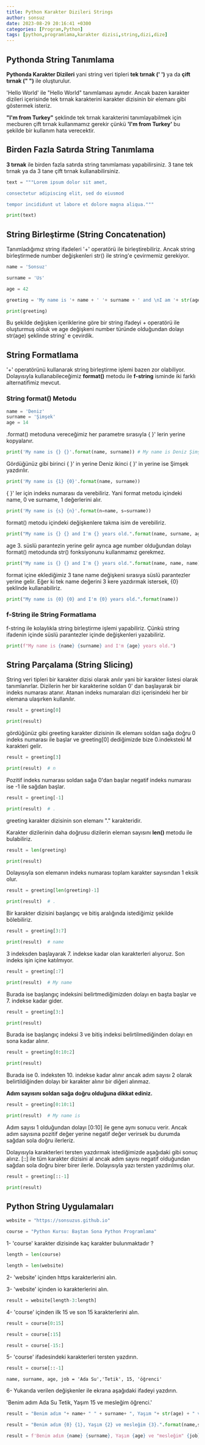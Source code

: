 ```yaml
---
title: Python Karakter Dizileri Strings
author: sonsuz
date: 2023-08-29 20:16:41 +0300
categories: [Program,Python]
tags: [python,programlama,karakter dizisi,string,dizi,dize]
---
```


 



## Pythonda String Tanımlama

**Pythonda Karakter Dizileri** yani string veri tipleri **tek tırnak (' ')** ya da **çift tırnak (" ")** ile oluşturulur.

'Hello World' ile "Hello World" tanımlaması aynıdır. Ancak bazen karakter dizileri içerisinde tek tırnak karakterini karakter dizisinin bir elemanı gibi göstermek isteriz.

**"I'm from Turkey"** şeklinde tek tırnak karakterini tanımlayabilmek için mecburen çift tırnak kullanmamız gerekir çünkü **'I'm from Turkey'** bu şekilde bir kullanım hata verecektir.

## Birden Fazla Satırda String Tanımlama

**3 tırnak** ile birden fazla satırda string tanımlaması yapabilirsiniz. 3 tane tek tırnak ya da 3 tane çift tırnak kullanabilirsiniz.

```py
text = """Lorem ipsum dolor sit amet, 

consectetur adipiscing elit, sed do eiusmod 

tempor incididunt ut labore et dolore magna aliqua."""

print(text)


```

## String Birleştirme (String Concatenation)

Tanımladığımız string ifadeleri '+' operatörü ile birleştirebiliriz. Ancak string birleştirmede number değişkenleri str() ile string'e çevirmemiz gerekiyor.

```py
name = 'Sonsuz'

surname = 'Us'

age = 42

greeting = 'My name is '+ name + ' '+ surname + ' and \nI am '+ str(age) + ' years old.'

print(greeting)
```

Bu şekilde değişken içeriklerine göre bir string ifadeyi + operatörü ile oluşturmuş olduk ve age değişkeni number türünde olduğundan dolayı str(age) şeklinde string' e çevirdik.

## String Formatlama

'+' operatörünü kullanarak string birleştirme işlemi bazen zor olabiliyor. Dolayısıyla kullanabileceğimiz **format()** metodu ile **f-string** isminde iki farklı alternatifimiz mevcut.

### String format() Metodu

```py
name = 'Deniz'
surname = 'Şimşek'
age = 14
```

.format() metoduna vereceğimiz her parametre sırasıyla { }' lerin yerine kopyalanır. 

```py
print('My name is {} {}'.format(name, surname)) # My name is Deniz Şimşek
```

Gördüğünüz gibi birinci { }' in yerine Deniz ikinci { }' in yerine ise Şimşek yazdırılır.

```py
print('My name is {1} {0}'.format(name, surname))  
```

{ }' ler için indeks numarası da verebiliriz. Yani format metodu içindeki name, 0 ve surname, 1 değerlerini alır. 

```py
print('My name is {s} {n}'.format(n=name, s=surname))  
```

format() metodu içindeki değişkenlere takma isim de verebiliriz.

```py
print("My name is {} {} and I'm {} years old.".format(name, surname, age))
```

age 3. süslü parantezin yerine gelir ayrıca age number olduğundan dolayı format() metodunda str() fonksiyonunu kullanmamız gerekmez.

```py
print("My name is {} {} and I'm {} years old.".format(name, name, name))
```

format içine eklediğimiz 3 tane name değişkeni sırasıya süslü parantezler yerine gelir. Eğer ki tek name değerini 3 kere yazdırmak istersek, {0} şeklinde kullanabiliriz.

```py
print("My name is {0} {0} and I'm {0} years old.".format(name))
```

### f-String ile String Formatlama

f-string ile kolaylıkla string birleştirme işlemi yapabiliriz. Çünkü string ifadenin içinde süslü parantezler içinde değişkenleri yazabiliriz.

```py
print(f"My name is {name} {surname} and I'm {age} years old.")
```

## String Parçalama (String Slicing)

String veri tipleri bir karakter dizisi olarak anılır yani bir karakter listesi olarak tanımlanırlar. Dizilerin her bir karakterine soldan 0' dan başlayarak bir indeks numarası atanır. Atanan indeks numaraları dizi içerisindeki her bir elemana ulaşırken kullanılır.

```py
result = greeting[0] 

print(result)
```

gördüğünüz gibi greeting karakter dizisinin ilk elemanı soldan sağa doğru 0 indeks numarası ile başlar ve greeting[0] dediğimizde bize 0.indeksteki M karakteri gelir.

```py
result = greeting[3] 

print(result)  # n  
```

Pozitif indeks numarası soldan sağa 0'dan başlar negatif indeks numarası ise -1 ile sağdan başlar.

```py
result = greeting[-1] 

print(result)  # . 
```

greeting karakter dizisinin son elemanı "." karakteridir.

Karakter dizilerinin daha doğrusu dizilerin eleman sayısını **len()** metodu ile bulabiliriz.

```py
result = len(greeting)

print(result)
```

Dolayısıyla son elemanın indeks numarası toplam karakter sayısından 1 eksik olur. 

```py
result = greeting[len(greeting)-1] 

print(result)  # .


```

Bir karakter dizisini başlangıç ve bitiş aralığında istediğimiz şekilde bölebiliriz.

```py
result = greeting[3:7] 

print(result)  # name
```

3 indeksden başlayarak 7. indekse kadar olan karakterleri alıyoruz. Son indeks işin içine katılmıyor.

```py
result = greeting[:7] 

print(result)  # My name
```

Burada ise başlangıç indeksini belirtmediğimizden dolayı en başta başlar ve 7. indekse kadar gider.

```py
result = greeting[3:] 

print(result)
```

Burada ise başlangıç indeksi 3 ve bitiş indeksi belirtilmediğinden dolayı en sona kadar alınır.

```py
result = greeting[0:10:2]

print(result) 
```

Burada ise 0. indeksten 10. indekse kadar alınır ancak adım sayısı 2 olarak belirtildiğinden dolayı bir karakter alınır bir diğeri alınmaz.

**Adım sayısını soldan sağa doğru olduğuna dikkat ediniz.**

```py
result = greeting[0:10:1]

print(result)  # My name is 
```

Adım sayısı 1 olduğundan dolayı [0:10] ile gene aynı sonucu verir. Ancak adım sayısına pozitif değer yerine negatif değer verirsek bu durumda sağdan sola doğru ilerleriz.

Dolayısıyla karakterleri tersten yazdırmak istediğimizde aşağıdaki gibi sonuç alırız. [::] ile tüm karakter dizisini al ancak adım sayısı negatif olduğundan sağdan sola doğru birer birer ilerle. Dolayısıyla yazı tersten yazdırılmış olur.

```py
result = greeting[::-1]

print(result)
```

## Python String Uygulamaları

```py
website = "https://sonsuzus.github.io"

course = "Python Kursu: Baştan Sona Python Programlama"
```

1- 'course' karakter dizisinde kaç karakter bulunmaktadır ?

```py
length = len(course)

length = len(website)
```

2- 'website' içinden https karakterlerini alın.


3- 'website' içinden io karakterlerini alın.

```py
result = website[length-3:length]
```

4- 'course' içinden ilk 15 ve son 15 karakterlerini alın.

```py
result = course[0:15]

result = course[:15]

result = course[-15:]
```

5- 'course' ifadesindeki karakterleri tersten yazdırın.

```py
result = course[::-1]
```

```
name, surname, age, job = 'Ada Su','Tetik', 15, 'öğrenci'
```

6- Yukarıda verilen değişkenler ile ekrana aşağıdaki ifadeyi yazdırın.

'Benim adım Ada Su Tetik, Yaşım 15 ve mesleğim öğrenci.'

```py
result = "Benim adım "+ name+ " " + surname+ ", Yaşım "+ str(age) + " ve mesleğim "+ job

result = "Benim adım {0} {1}, Yaşım {2} ve mesleğim {3}.".format(name,surname,age,job)

result = f'Benim adım {name} {surname}, Yaşım {age} ve "mesleğim" {job}.'
```
